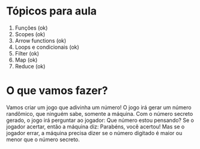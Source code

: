 # Tópicos para aula

1. Funções (ok)
2. Scopes (ok)
3. Arrow functions (ok)
4. Loops e condicionais (ok)
5. Filter (ok)
6. Map (ok)
7. Reduce (ok)

# O que vamos fazer?

Vamos criar um jogo que adivinha um número! O jogo irá gerar um número randômico, que ninguém sabe, somente a máquina.
Com o número secreto gerado, o jogo irá perguntar ao jogador: Que número estou pensando? Se o jogador acertar, então a máquina diz: Parabéns, você acertou! Mas se o jogador errar, a máquina precisa dizer se o número digitado é maior ou menor que o número secreto.
